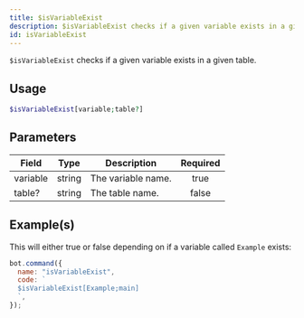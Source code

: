 ```yaml
---
title: $isVariableExist
description: $isVariableExist checks if a given variable exists in a given table.
id: isVariableExist
---
```


`$isVariableExist` checks if a given variable exists in a given table.

## Usage

```php
$isVariableExist[variable;table?]
```

## Parameters

| Field    | Type   | Description        | Required |
| -------- | ------ | ------------------ | :------: |
| variable | string | The variable name. |   true   |
| table?   | string | The table name.    |  false   |

## Example(s)

This will either true or false depending on if a variable called `Example` exists:

```javascript
bot.command({
  name: "isVariableExist",
  code: `
  $isVariableExist[Example;main]
  `,
});
```
